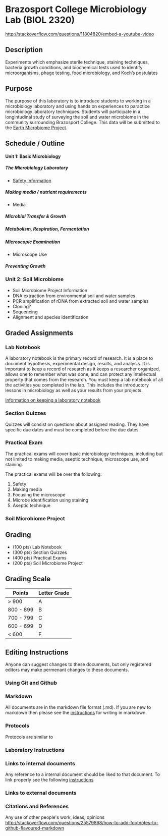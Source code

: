 # Brazosport College Microbiology Lab (BIOL 2320)
http://stackoverflow.com/questions/11804820/embed-a-youtube-video

## Description
Experiments which emphasize sterile technique, staining techniques, bacteria growth conditions, and biochemical tests used to
identify microorganisms, phage testing, food microbiology, and Koch’s postulates

## Purpose
The purpose of this laboratory is to introduce students to working in a microbiology laboratory and using hands on experiences to paractice microbiology laboratory techniques. Students will participate in a longintudinal study of surveying the soil and water microbiome in the community surrounding Brazosport College. This data will be submitted to the [Earth Microbiome Project](http://www.earthmicrobiome.org/).

## Schedule / Outline

#### Unit 1: Basic Microbiology

##### The Microbiology Laboratory

- [Safety Information](UNIT01/01-Safety.md)

##### Making media / nutrient requirements
- Media 

##### Microbial Transfer & Growth

##### Metabolism, Respiration, Fermentation

##### Microscopic Examination
- Microscope Use

##### Preventing Growth

### Unit 2: Soil Microbiome
- Soil Microbiome Project Information
- DNA extraction from environmental soil and water samples
- PCR amplification of rDNA from extracted soil and water samples
- Cloning?
- Sequencing
- Alignment and species identification

## Graded Assignments

### Lab Notebook
A laboratory  notebook is the primary record of research. It is a place to document hypothesis, experimental design, results, and analysis. It is important to keep a record of research as it keeps a researcher organized, allows one to remember what was done, and can protect any intellectual property that comes from the research. You must keep a lab notebook of all the activities you completed in the lab. This includes the introductory lessons in microbiology as well as your results from your projects. 

[Information on keeping a laboratory notebook](http://www.ruf.rice.edu/~bioslabs/tools/notebook/notebook.html)

### Section Quizzes
Quizzes will consist on questions about assigned reading. They have specific due dates and must be completed before the due dates.

### Practical Exam
The practical exams will cover basic microbiology techniques, including but not limited to making media, aseptic technique, microscope use, and staining.

The practical exams will be over the following:

1. Safety
2. Making media
3. Focusing the microscope
4. Microbe identification using staining 
4. Aseptic technique

### Soil Microbiome Project

## Grading
- (100 pts) Lab Notebook
- (300 pts) Section Quizzes
- (400 pts) Practical Exams
- (200 pts) Soil Microbiome Project

## Grading Scale

| Points  | Letter Grade  |
|---|---|
| > 900  | A  |
| 800 - 899  | B  |
| 700 - 799  | C  |
| 600 - 699  | D  |
| < 600 | F |

## Editing Instructions

Anyone can suggest changes to these documents, but only registered editors may make permenant changes to these documents.

### Using Git and Github

### Markdown
All documents are in the markdown file format (.md). If you are new to markdown then please see the [instructions](https://guides.github.com/features/mastering-markdown/) for writing in markdown.

### Protocols
Protocols are similar to 

### Laboratory Instructions

### Links to internal documents

Any reference to a internal document should be liked to that document. To link properly see the following [instructions](https://github.com/blog/2290-relative-links-for-github-pages)

### Links to external documents

### Citations and References

Any use of other people's work, ideas, opinions
http://stackoverflow.com/questions/25579868/how-to-add-footnotes-to-github-flavoured-markdown

